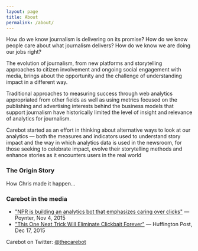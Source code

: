 ```yaml
---
layout: page
title: About
permalink: /about/
---
```


How do we know journalism is delivering on its promise? 
How do we know people care about what journalism delivers? 
How do we know we are doing our jobs right? 

The evolution of journalism, from new platforms and storytelling approaches to citizen involvement and ongoing social engagement with media, brings about the opportunity and the challenge of understanding impact in a different way.

Traditional approaches to measuring success through web analytics appropriated from other fields as well as using metrics focused on the publishing and advertising interests behind the business models that support journalism have historically limited the level of insight and relevance of analytics for journalism.

Carebot started as an effort in thinking about alternative ways to look at our analytics — both the measures and indicators used to understand story impact and the way in which analytics data is used in the newsroom, for those seeking to celebrate impact, evolve their storytelling methods and enhance stories as it encounters users in the real world

### The Origin Story

How Chris made it happen...


### Carebot in the media
* ["NPR is building an analytics bot that emphasizes caring over clicks"](http://www.poynter.org/2015/npr-is-building-an-analytics-bot-that-emphasizes-caring-over-clicks/382681/) — Poynter, Nov 4, 2015
* ["This One Neat Trick Will Eliminate Clickbait Forever"](http://www.huffingtonpost.com/entry/npr-carebot-clickbait_us_567332d0e4b06fa6887cb0c9?) — Huffington Post, Dec 17, 2015

Carebot on Twitter: [@thecarebot](https://twitter.com/thecarebot)
